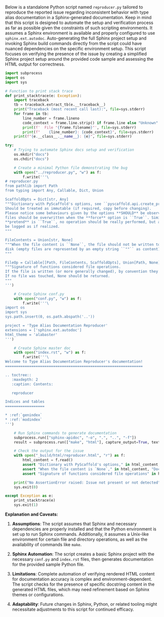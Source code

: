 Below is a standalone Python script named `reproducer.py` tailored to reproduce the reported issue regarding inconsistent behavior with type alias documentation in a Sphinx-generated documentation. Keep in mind that this script is designed to automate the setup and verification process as far as possible given the constraints of such scripting environments. It assumes a Sphinx environment is available and properly configured to use `sphinx.ext.autodoc`. Auto-generating the full Sphinx project setup and invoking Sphinx build commands directly from the script could have nuanced dependencies on the specific environment setup. This script focuses on verifying the presence of the issue by creating a simplified Sphinx project setup around the provided code sample and assessing the HTML output for correctness.

```python
import subprocess
import os
import sys

# Function to print stack trace
def print_stacktrace(e: Exception):
    import traceback
    tb = traceback.extract_tb(e.__traceback__)
    print("Traceback (most recent call last):", file=sys.stderr)
    for frame in tb:
        line_number = frame.lineno
        code_context = frame.line.strip() if frame.line else "Unknown"
        print(f'  File "{frame.filename}"', file=sys.stderr)
        print(f"    {line_number}: {code_context}", file=sys.stderr)
    print(f"{e.__class__.__name__}: {e}", file=sys.stderr)

try:
    # Trying to automate Sphinx docs setup and verification
    os.mkdir("docs")
    os.chdir("docs")

    # Create a minimal Python file demonstrating the bug
    with open("../reproducer.py", "w") as f:
        f.write('''\
# reproducer.py
from pathlib import Path
from typing import Any, Callable, Dict, Union

ScaffoldOpts = Dict[str, Any]
"""Dictionary with PyScaffold's options, see ``pyscaffold.api.create_project``.
Should be treated as immutable (if required, copy before changing).
Please notice some behaviours given by the options **SHOULD** be observed. For example,
files should be overwritten when the **force** option is ``True``. Similarly when
**pretend** is ``True``, no operation should be really performed, but any action should
be logged as if realized.
"""

FileContents = Union[str, None]
"""When the file content is ``None``, the file should not be written to
disk (empty files are represented by an empty string ``""`` as content).
"""

FileOp = Callable[[Path, FileContents, ScaffoldOpts], Union[Path, None]]
"""Signature of functions considered file operations.
If the file is written (or more generally changed), by convention they should return the file path.
If no file was touched, None should be returned.
"""
''')

    # Create Sphinx conf.py
    with open("conf.py", "w") as f:
        f.write('''\
import os
import sys
sys.path.insert(0, os.path.abspath('..'))

project = 'Type Alias Documentation Reproducer'
extensions = ['sphinx.ext.autodoc']
html_theme = 'alabaster'
''')

    # Create Sphinx master doc
    with open("index.rst", "w") as f:
        f.write('''\
Welcome to Type Alias Documentation Reproducer's documentation!
===============================================================

.. toctree::
   :maxdepth: 2
   :caption: Contents:

   reproducer

Indices and tables
==================

* :ref:`genindex`
* :ref:`modindex`
''')

    # Run Sphinx commands to generate documentation
    subprocess.run(["sphinx-apidoc", "-o", ".", "..", "-f"])
    result = subprocess.run(["make", "html"], capture_output=True, text=True)

    # Check the output for the issue
    with open("_build/html/reproducer.html", "r") as f:
        html_content = f.read()
        assert "Dictionary with PyScaffold's options," in html_content, "Docstring for ScaffoldOpts not found"
        assert "When the file content is `None`," in html_content, "Docstring for FileContents not found"
        assert "Signature of functions considered file operations" in html_content, "Docstring for FileOp not found"

    print("No AssertionError raised: Issue not present or not detected")
    sys.exit(0)

except Exception as e:
    print_stacktrace(e)
    sys.exit(1)
```

**Explanation and Caveats:**

1. **Assumptions**: The script assumes that Sphinx and necessary dependencies are properly installed and that the Python environment is set up to run Sphinx commands. Additionally, it assumes a Unix-like environment for certain file and directory operations, as well as the availability of commands like `make`.

2. **Sphinx Automation**: The script creates a basic Sphinx project with the necessary `conf.py` and `index.rst` files, then generates documentation for the provided sample Python file.

3. **Limitations**: Complete automation of verifying rendered HTML content for documentation accuracy is complex and environment-dependent. The script checks for the presence of specific docstring content in the generated HTML files, which may need refinement based on Sphinx themes or configurations.

4. **Adaptability**: Future changes in Sphinx, Python, or related tooling might necessitate adjustments to this script for continued efficacy.